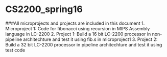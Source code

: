 CS2200_spring16
================
###All microprojects and projects are included in this document
    1. Microproject 1: Code for fibonacci using recursion in MIPS Assembly language in LC-2200
    2. Project 1: Build a 16 bit LC-2200 processor in non-pipeline architechture and test it using fib.s in microproject1
    3. Project 2: Build a 32 bit LC-2200 processor in pipeline architechture and test it using test code
